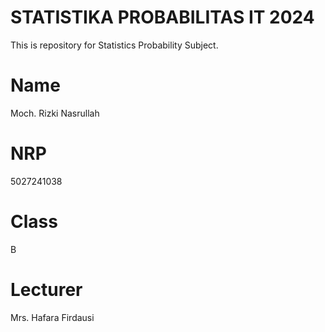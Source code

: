 # STATISTIKA PROBABILITAS IT 2024 


This is repository for Statistics Probability Subject.

# Name

Moch. Rizki Nasrullah
# NRP

5027241038
# Class

B
# Lecturer

Mrs. Hafara Firdausi

